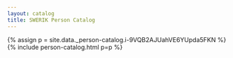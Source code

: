 ```yaml
---
layout: catalog
title: SWERIK Person Catalog
---
```

{% assign p = site.data._person-catalog.i-9VQB2AJUahVE6YUpda5FKN %}
{% include person-catalog.html p=p %}

